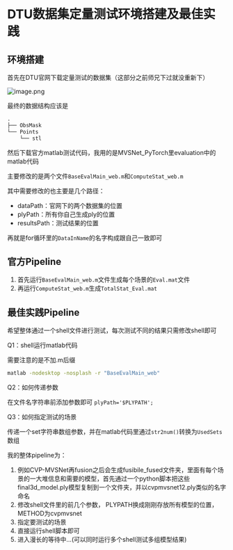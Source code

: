 # DTU数据集定量测试环境搭建及最佳实践

## 环境搭建

首先在DTU官网下载定量测试的数据集（这部分之前师兄下过就没重新下）

![image.png](https://upload-images.jianshu.io/upload_images/12014150-0e79a26c640044ea.png?imageMogr2/auto-orient/strip%7CimageView2/2/w/1240)

最终的数据结构应该是

```python
.
├── ObsMask
└── Points
    └── stl
```

然后下载官方matlab测试代码，我用的是MVSNet_PyTorch里evaluation中的matlab代码

主要修改的是两个文件`BaseEvalMain_web.m`和`ComputeStat_web.m`

其中需要修改的也主要是几个路径：

- dataPath：官网下的两个数据集的位置
- plyPath：所有你自己生成ply的位置
- resultsPath：测试结果的位置

再就是for循环里的`DataInName`的名字构成跟自己一致即可

## 官方Pipeline

1. 首先运行`BaseEvalMain_web.m`文件生成每个场景的`Eval.mat`文件
2. 再运行`ComputeStat_web.m`生成`TotalStat_Eval.mat`

## 最佳实践Pipeline

希望整体通过一个shell文件进行测试，每次测试不同的结果只需修改shell即可

Q1：shell运行matlab代码

需要注意的是不加.m后缀

```bash
matlab -nodesktop -nosplash -r "BaseEvalMain_web"
```

Q2：如何传递参数

在文件名字符串前添加参数即可 `plyPath='$PLYPATH';`

Q3：如何指定测试的场景

传递一个set字符串数组参数，并在matlab代码里通过`str2num()`转换为`UsedSets`数组

我的整体pipeline为：

1. 例如CVP-MVSNet再fusion之后会生成fusibile_fused文件夹，里面有每个场景的一大堆信息和需要的模型，首先通过一个python脚本把这些final3d_model.ply模型复制到一个文件夹，并以cvpmvsnet12.ply类似的名字命名
2. 修改shell文件里的前几个参数， PLYPATH换成刚刚存放所有模型的位置，METHOD为cvpmvsnet
3. 指定要测试的场景
4. 直接运行shell脚本即可
5. 进入漫长的等待中...(可以同时运行多个shell测试多组模型结果)